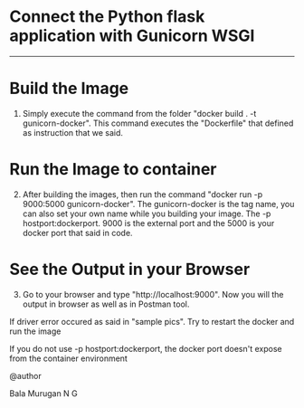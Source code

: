 # Connect the Python flask application with Gunicorn WSGI

-------------------------------------------------------

# Build the Image
1. Simply execute the command from the folder "docker build . -t gunicorn-docker". This command executes the "Dockerfile" that defined as instruction that we said.

# Run the Image to container
2. After building the images, then run the command "docker run -p 9000:5000 gunicorn-docker". The gunicorn-docker is the tag name, you can also set your own name while you building your image. The -p hostport:dockerport. 9000 is the external port and the 5000 is your docker port that said in code.

# See the Output in your Browser
3. Go to your browser and type "http://localhost:9000". Now you will the output in browser as well as in Postman tool.



If driver error occured as said in "sample pics". Try to restart the docker and run the image

If you do not use -p hostport:dockerport, the docker port doesn't expose from the container environment

@author

Bala Murugan N G
